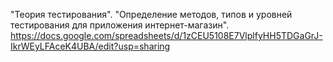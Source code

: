 "Теория тестирования".
"Определение методов, типов и уровней тестирования для приложения интернет-магазин". https://docs.google.com/spreadsheets/d/1zCEU5108E7VlplfyHH5TDGaGrJ-IkrWEyLFAceK4UBA/edit?usp=sharing
